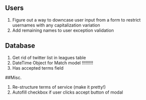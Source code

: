 ## Users
1. Figure out a way to downcase user input from a form to restrict usernames with any capitalization variation
2. Add remaining names to user exception validation


## Database
1. Get rid of twitter list in leagues table
2. DateTime Object for Match model !!!!!!!!!
3. Has accepted terms field

##Misc.
1. Re-structure terms of service (make it pretty!)
2. Autofill checkbox if user clicks accept button of modal
